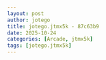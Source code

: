 ```yaml
---
layout: post
author: jotego
title: jotego.jtmx5k - 87c63b9
date: 2025-10-24
categories: [Arcade, jtmx5k]
tags: [jotego.jtmx5k]
---
```


